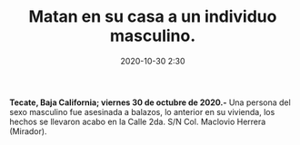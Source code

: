 ﻿---
layout: blog
title:  "Matan en su casa a un individuo masculino."
date:   2020-10-30 2:30 
categories: tecate
permalink: /:categories/:title:output_ext
image: img/cnr/
autor: 
---


**Tecate, Baja California; viernes 30 de octubre de 2020.-** Una persona del sexo masculino fue asesinada   a balazos, lo anterior en su vivienda, los hechos se llevaron acabo en la Calle 2da. S/N Col. Maclovio Herrera (Mirador).